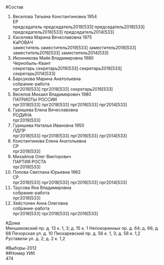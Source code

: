 #Состав  
1. Веселова Татьяна Константиновна 1954  
    ЕР  
    председатель председатель2019[533] председатель2018[533] председатель2016[533] председатель2014[533]  
2. Киселева Марина Вячеславовна 1975  
    КаРОВАЧ  
    заместитель заместитель2019[533] заместитель2018[533] заместитель2016[533] заместитель2014[533]  
3. Иконникова Майя Владимировна 1980  
    Чернобыль-Квант  
    секретарь секретарь2019[533] секретарь2018[533] секретарь2014[533]  
4. Барсукова Марина Анатольевна  
    собрание-работа  
    прг2018[533] прг2018[533] секретарь2016[533]  
5. Веселов Михаил Владимирович 1980  
    ПАТРИОТЫ РОССИИ  
    прг2018[533] прг2018[533] прг2016[533] прг2014[533]  
6. Гуришева Елена Вячеславовна  
    РОДИНА  
    прг2019[533]  
7. Гуришева Наталья Ивановна 1950  
    ЛДПР  
    прг2018[533] прг2018[533] прг2016[533] прг2014[533]  
8. Константинова Елена Анатольевна  
    СР  
    прг2019[533]  
9. Михайлов Олег Викторович  
    ПАРТИЯ РОСТА  
    прг2019[533]  
10. Попова Светлана Юрьевна 1962  
    СР  
    прг2018[533] прг2018[533] прг2016[533] прг2014[533]  
11. Трусова Яна Владимировна  
    собрание-работа  
    прг2019[533]  
12. Хейстонен Анна Олеговна  
    собрание-работа  
    прг2018[533] прг2018[533] прг2016[533]  

#Дома  
Меншиковский пр. д. 13 к. 1, 3; д. 15 к. 1 Непокоренных пр. д. 64; д. 66; д. 68 Печорская ул. д. 10 Пискаревский пр. д. 56 к. 1, 3; д. 58 к. 1,2 Руставели ул. д. 2; д. 2 к. 1,2  
  
#Выборы-2012  
##Номер УИК  
474  
